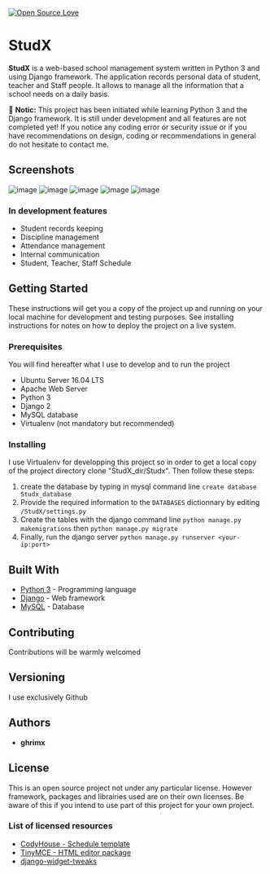 [![Open Source Love](https://badges.frapsoft.com/os/v2/open-source.png?v=103)](https://github.com/ellerbrock/open-source-badges/)

# StudX

**StudX** is a web-based school management system written in Python 3 and using Django framework.
The application records personal data of student, teacher and Staff people. It allows to manage all the information that a school needs on a daily basis. 

:loudspeaker:
**Notic:** This project has been initiated while learning Python 3 and the Django framework. It is still under development and all features are not completed yet! If you notice any coding error or security issue or if you have recommendations on design, coding or recommendations in general do not hesitate to contact me.

## Screenshots
![image](https://user-images.githubusercontent.com/6607633/59228669-b6591900-8bd8-11e9-854c-012cebd92d0e.png)
![image](https://user-images.githubusercontent.com/6607633/59228706-cec93380-8bd8-11e9-8746-88d6ba6833e8.png)
![image](https://user-images.githubusercontent.com/6607633/59228742-e4d6f400-8bd8-11e9-85bc-1257341b49c5.png)
![image](https://user-images.githubusercontent.com/6607633/59228919-56af3d80-8bd9-11e9-8154-afbda218d6e6.png)
![image](https://user-images.githubusercontent.com/6607633/59228606-890c6b00-8bd8-11e9-8949-16ebb0014900.png)


### In development features

* Student records keeping
* Discipline management
* Attendance management
* Internal communication
* Student, Teacher, Staff Schedule


## Getting Started

These instructions will get you a copy of the project up and running on your local machine for development and testing purposes. See installing instructions for notes on how to deploy the project on a live system.

### Prerequisites
You will find hereafter what I use to develop and to run the project
* Ubuntu Server 16.04 LTS 
* Apache Web Server
* Python 3
* Django 2
* MySQL database
* Virtualenv (not mandatory but recommended)

### Installing
I use Virtualenv for developping this project so in order to get a local copy of the project directory clone "StudX_dir/Studx".
Then follow these steps:
1. create the database by typing in mysql command line `create database Studx_database`
2. Provide the required information to the `DATABASES` dictionnary by editing `/StudX/settings.py`
3. Create the tables with the django command line `python manage.py makemigrations` then `python manage.py migrate`
4. Finally, run the django server `python manage.py runserver <your-ip:port>`

## Built With

* [Python 3](https://www.python.org/downloads/) - Programming language
* [Django](https://www.djangoproject.com/) - Web framework 
* [MySQL](https://www.mysql.com/) - Database


## Contributing
Contributions will be warmly welcomed 


## Versioning
I use exclusively Github

## Authors

* **ghrimx**

## License

This is an open source project not under any particular license.
However framework, packages and librairies used are on their own licenses. Be aware of this if you intend to use part of this project for your own project.

### List of licensed resources 
* [CodyHouse - Schedule template](https://github.com/CodyHouse/schedule-template.git)
* [TinyMCE - HTML editor package](https://www.tiny.cloud/)
* [django-widget-tweaks](https://pypi.org/project/django-widget-tweaks/)





